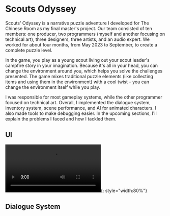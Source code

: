 # Scouts Odyssey
Scouts' Odyssey is a narrative puzzle adventure I developed for The Chinese Room as my final master's project. Our team consisted of ten members: one producer, two programmers (myself and another focusing on technical art), three designers, three artists, and an audio expert. We worked for about four months, from May 2023 to September, to create a complete puzzle level.

In the game, you play as a young scout living out your scout leader's campfire story in your imagination. Because it's all in your head, you can change the environment around you, which helps you solve the challenges presented. The game mixes traditional puzzle elements (like collecting items and using them in the environment) with a cool twist – you can change the environment itself while you play.

I was responsible for most gameplay systems, while the other programmer focused on technical art. Overall, I implemented the dialogue system, inventory system, scene performance, and AI for animated characters. I also made tools to make debugging easier. In the upcoming sections, I'll explain the problems I faced and how I tackled them.
## UI 

![type:video](../img/scoutsodyssey/ScoutsOdyssey_TutorialBoardUI.webm){: style="width:80%"}


## Dialogue System

